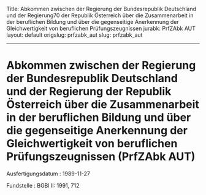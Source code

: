 Title: Abkommen zwischen der Regierung der Bundesrepublik Deutschland und der Regierung70
  der Republik Österreich über die Zusammenarbeit in der beruflichen Bildung und über
  die gegenseitige Anerkennung der Gleichwertigkeit von beruflichen Prüfungszeugnissen
jurabk: PrfZAbk AUT
layout: default
origslug: prfzabk_aut
slug: prfzabk_aut

---

# Abkommen zwischen der Regierung der Bundesrepublik Deutschland und der Regierung der Republik Österreich über die Zusammenarbeit in der beruflichen Bildung und über die gegenseitige Anerkennung der Gleichwertigkeit von beruflichen Prüfungszeugnissen (PrfZAbk AUT)

Ausfertigungsdatum
:   1989-11-27

Fundstelle
:   BGBl II: 1991, 712

